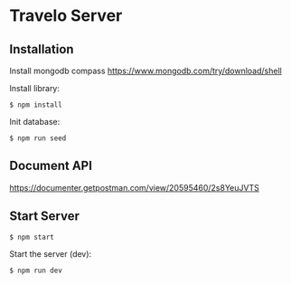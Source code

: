 # Travelo Server




## Installation

Install mongodb compass 
https://www.mongodb.com/try/download/shell

Install library:

```console
$ npm install
```

Init database:

```console
$ npm run seed
```

## Document API
https://documenter.getpostman.com/view/20595460/2s8YeuJVTS

## Start Server

```console
$ npm start
```

Start the server (dev):

```console
$ npm run dev
```

